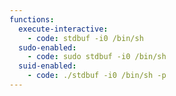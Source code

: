 ```yaml
---
functions:
  execute-interactive:
    - code: stdbuf -i0 /bin/sh
  sudo-enabled:
    - code: sudo stdbuf -i0 /bin/sh
  suid-enabled:
    - code: ./stdbuf -i0 /bin/sh -p
---
```


